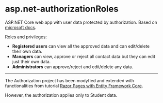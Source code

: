 # asp.net-authorizationRoles

ASP.NET Core web app with user data protected by authorization. Based on [microsoft docs](https://docs.microsoft.com/en-us/aspnet/core/security/authorization/secure-data?view=aspnetcore-3.1).

Roles and privileges:
* **Registered users** can view all the approved data and can edit/delete their own data.
* **Managers** can view, approve or reject all contact data but they can edit just their own data.
* **Administrators** can approve/reject and edit/delete any data.

---

The Authorization project has been modyfied and extended with functionalities from tutorial [Razor Pages with Entity Framework Core](https://docs.microsoft.com/en-us/aspnet/core/data/ef-rp/intro?view=aspnetcore-3.0&tabs=visual-studio).

However, the authorization applies only to Student data.

